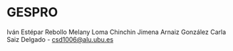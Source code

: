 # GESPRO
Iván Estépar Rebollo
Melany Loma Chinchin
Jimena Arnaiz González
Carla Saiz Delgado - csd1006@alu.ubu.es
